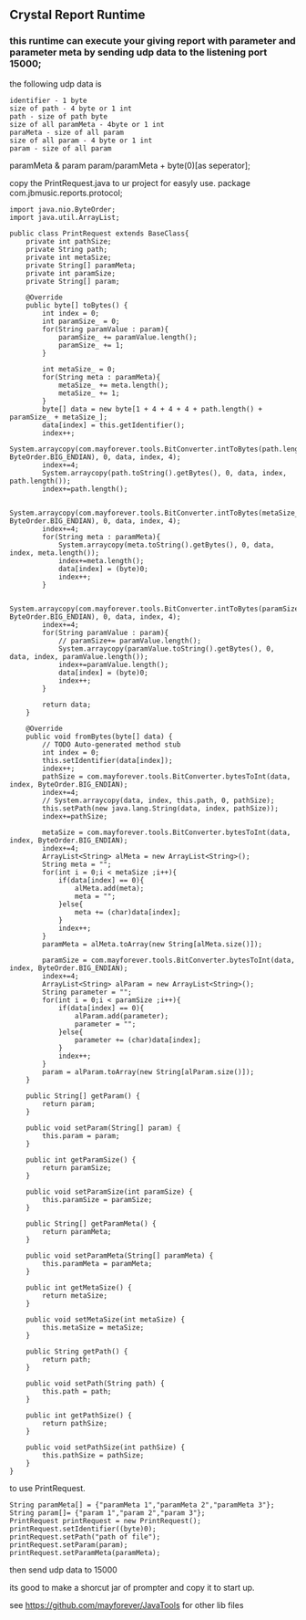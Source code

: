 ## Crystal Report Runtime

### this runtime can execute your giving report with parameter and parameter meta by sending udp data to the listening port 15000;

the following udp data is 

	identifier - 1 byte
	size of path - 4 byte or 1 int
	path - size of path byte
	size of all paramMeta - 4byte or 1 int
	paraMeta - size of all param
	size of all param - 4 byte or 1 int
	param - size of all param


paramMeta & param
	param/paramMeta + byte(0)[as seperator];

copy the PrintRequest.java to ur project for easyly use.
	package com.jbmusic.reports.protocol;

	import java.nio.ByteOrder;
	import java.util.ArrayList;

	public class PrintRequest extends BaseClass{
		private int pathSize;
		private String path;
		private int metaSize;
		private String[] paramMeta;
		private int paramSize;
		private String[] param;
		
		@Override
		public byte[] toBytes() {
			int index = 0;
			int paramSize_ = 0;
			for(String paramValue : param){
				paramSize_ += paramValue.length();
				paramSize_ += 1;
			}
			
			int metaSize_ = 0;
			for(String meta : paramMeta){
				metaSize_ += meta.length();
				metaSize_ += 1;
			}
			byte[] data = new byte[1 + 4 + 4 + 4 + path.length() + paramSize_ + metaSize_];
			data[index] = this.getIdentifier();
			index++;
			System.arraycopy(com.mayforever.tools.BitConverter.intToBytes(path.length(), ByteOrder.BIG_ENDIAN), 0, data, index, 4);
			index+=4;
			System.arraycopy(path.toString().getBytes(), 0, data, index, path.length());
			index+=path.length();
			
			System.arraycopy(com.mayforever.tools.BitConverter.intToBytes(metaSize_, ByteOrder.BIG_ENDIAN), 0, data, index, 4);
			index+=4;
			for(String meta : paramMeta){
				System.arraycopy(meta.toString().getBytes(), 0, data, index, meta.length());
				index+=meta.length();
				data[index] = (byte)0;
				index++;
			}
			
			System.arraycopy(com.mayforever.tools.BitConverter.intToBytes(paramSize_, ByteOrder.BIG_ENDIAN), 0, data, index, 4);
			index+=4;
			for(String paramValue : param){
				// paramSize+= paramValue.length();
				System.arraycopy(paramValue.toString().getBytes(), 0, data, index, paramValue.length());
				index+=paramValue.length();
				data[index] = (byte)0;
				index++;
			}
			
			return data;
		}

		@Override
		public void fromBytes(byte[] data) {
			// TODO Auto-generated method stub
			int index = 0;
			this.setIdentifier(data[index]);
			index++;
			pathSize = com.mayforever.tools.BitConverter.bytesToInt(data, index, ByteOrder.BIG_ENDIAN);
			index+=4;
			// System.arraycopy(data, index, this.path, 0, pathSize);
			this.setPath(new java.lang.String(data, index, pathSize));
			index+=pathSize;
			
			metaSize = com.mayforever.tools.BitConverter.bytesToInt(data, index, ByteOrder.BIG_ENDIAN);
			index+=4;
			ArrayList<String> alMeta = new ArrayList<String>();
			String meta = "";
			for(int i = 0;i < metaSize ;i++){
				if(data[index] == 0){
					alMeta.add(meta);
					meta = "";
				}else{
					meta += (char)data[index];
				}
				index++;
			}
			paramMeta = alMeta.toArray(new String[alMeta.size()]);
			
			paramSize = com.mayforever.tools.BitConverter.bytesToInt(data, index, ByteOrder.BIG_ENDIAN);
			index+=4;
			ArrayList<String> alParam = new ArrayList<String>();
			String parameter = "";
			for(int i = 0;i < paramSize ;i++){
				if(data[index] == 0){
					alParam.add(parameter);
					parameter = "";
				}else{
					parameter += (char)data[index];	
				}
				index++;
			}
			param = alParam.toArray(new String[alParam.size()]);
		}

		public String[] getParam() {
			return param;
		}

		public void setParam(String[] param) {
			this.param = param;
		}

		public int getParamSize() {
			return paramSize;
		}

		public void setParamSize(int paramSize) {
			this.paramSize = paramSize;
		}

		public String[] getParamMeta() {
			return paramMeta;
		}

		public void setParamMeta(String[] paramMeta) {
			this.paramMeta = paramMeta;
		}

		public int getMetaSize() {
			return metaSize;
		}

		public void setMetaSize(int metaSize) {
			this.metaSize = metaSize;
		}

		public String getPath() {
			return path;
		}

		public void setPath(String path) {
			this.path = path;
		}

		public int getPathSize() {
			return pathSize;
		}

		public void setPathSize(int pathSize) {
			this.pathSize = pathSize;
		}	
	}


to use PrintRequest. 

	String paramMeta[] = {"paramMeta 1","paramMeta 2","paramMeta 3"};
	String param[]= {"param 1","param 2","param 3"};
	PrintRequest printRequest = new PrintRequest();
    printRequest.setIdentifier((byte)0);
    printRequest.setPath("path of file");
    printRequest.setParam(param);
    printRequest.setParamMeta(paramMeta);

then send udp data to 15000

its good to make a shorcut jar of prompter and copy it to start up.

see https://github.com/mayforever/JavaTools for other lib files